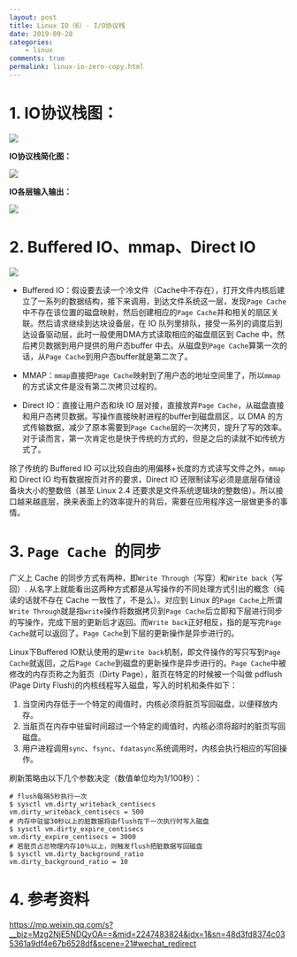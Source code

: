 ```yaml
---
layout: post
title: Linux IO（6）- I/O协议栈
date: 2019-09-20
categories:
    - linux
comments: true
permalink: linux-io-zero-copy.html
---
```


# 1.  **IO协议栈图：**

![](/assets/images/posts/linux-io/linux-io-40.png)

**IO协议栈简化图：**

![](/assets/images/posts/linux-io/linux-io-41.png)

**IO各层输入输出：**

![](/assets/images/posts/linux-io/linux-io-42.png)

# 2. **Buffered IO、mmap、Direct IO**

![](/assets/images/posts/linux-io/linux-io-43.jpg)

- Buffered IO：假设要去读一个冷文件（Cache中不存在），打开文件内核后建立了一系列的数据结构，接下来调用，到达文件系统这一层，发现`Page Cache`中不存在该位置的磁盘映射，然后创建相应的`Page Cache`并和相关的扇区关联。然后请求继续到达块设备层，在 IO 队列里排队，接受一系列的调度后到达设备驱动层，此时一般使用DMA方式读取相应的磁盘扇区到 Cache 中，然后拷贝数据到用户提供的用户态buffer 中去。从磁盘到`Page Cache`算第一次的话，从`Page Cache`到用户态buffer就是第二次了。

- MMAP：`mmap`直接把`Page Cache`映射到了用户态的地址空间里了，所以`mmap`的方式读文件是没有第二次拷贝过程的。
- Direct IO：直接让用户态和块 IO 层对接，直接放弃`Page Cache`，从磁盘直接和用户态拷贝数据。写操作直接映射进程的buffer到磁盘扇区，以 DMA 的方式传输数据，减少了原本需要到`Page Cache`层的一次拷贝，提升了写的效率。对于读而言，第一次肯定也是快于传统的方式的，但是之后的读就不如传统方式了。

除了传统的 Buffered IO 可以比较自由的用偏移+长度的方式读写文件之外，`mmap`和 Direct IO 均有数据按页对齐的要求，Direct IO 还限制读写必须是底层存储设备块大小的整数倍（甚至 Linux 2.4  还要求是文件系统逻辑块的整数倍）。所以接口越来越底层，换来表面上的效率提升的背后，需要在应用程序这一层做更多的事情。

# 3.  `Page Cache `的同步

广义上 Cache 的同步方式有两种，即`Write Through`（写穿）和`Write back`（写回）. 从名字上就能看出这两种方式都是从写操作的不同处理方式引出的概念（纯读的话就不存在 Cache 一致性了，不是么）。对应到 Linux 的`Page Cache`上所谓`Write Through`就是指`write`操作将数据拷贝到`Page Cache`后立即和下层进行同步的写操作，完成下层的更新后才返回。而`Write back`正好相反，指的是写完`Page Cache`就可以返回了。`Page Cache`到下层的更新操作是异步进行的。

Linux下Buffered IO默认使用的是`Write back`机制，即文件操作的写只写到`Page Cache`就返回，之后`Page Cache`到磁盘的更新操作是异步进行的。`Page Cache`中被修改的内存页称之为脏页（Dirty Page），脏页在特定的时候被一个叫做 pdflush (Page Dirty Flush)的内核线程写入磁盘，写入的时机和条件如下：

1. 当空闲内存低于一个特定的阈值时，内核必须将脏页写回磁盘，以便释放内存。
2. 当脏页在内存中驻留时间超过一个特定的阈值时，内核必须将超时的脏页写回磁盘。
3. 用户进程调用`sync`、`fsync`、`fdatasync`系统调用时，内核会执行相应的写回操作。

刷新策略由以下几个参数决定（数值单位均为1/100秒）：

```
# flush每隔5秒执行一次
$ sysctl vm.dirty_writeback_centisecs
vm.dirty_writeback_centisecs = 500
# 内存中驻留30秒以上的脏数据将由flush在下一次执行时写入磁盘
$ sysctl vm.dirty_expire_centisecs
vm.dirty_expire_centisecs = 3000
# 若脏页占总物理内存10％以上，则触发flush把脏数据写回磁盘
$ sysctl vm.dirty_background_ratio
vm.dirty_background_ratio = 10
```

# 4. 参考资料

https://mp.weixin.qq.com/s?__biz=Mzg2NjE5NDQyOA==&mid=2247483824&idx=1&sn=48d3fd8374c035361a9df4e67b6528df&scene=21#wechat_redirect
